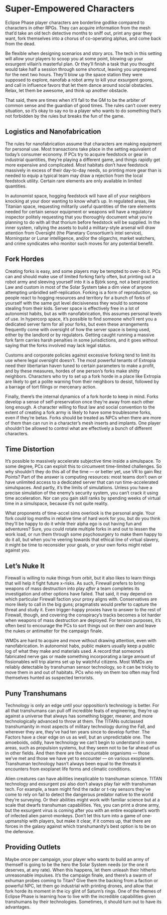 # Super-Empowered Characters

Eclipse Phase player characters are borderline godlike compared to characters in other RPGs. They can acquire information from the mesh that’d take an old tech detective months to sniff out, print any gear they want, fork themselves into a chorus of co-operating alphas, and come back from the dead.

Be flexible when designing scenarios and story arcs. The tech in this setting will allow your players to scoop you at some point, blowing up your exsurgent villain’s masterful plan. Or they’ll finish a task that you thought would take half a session through some shortcut, leaving you unprepared for the next two hours. They’ll blow up the space station they were supposed to explore, nanofab a robot army to kill your exsurgent goons, and call in influence favors that let them dance around social obstacles. Relax, let them be awesome, and think up another obstacle.

That said, there are times when it’ll fall to the GM to be the arbiter of common sense and the guardian of good times. The rules can’t cover every situation, so it’s okay to say no to a player who wants to do something that’s not forbidden by the rules but breaks the fun of the game.

## Logistics and Nanofabrication

The rules for nanofabrication assume that characters are making equipment for personal use. Most transactions take place in the setting equivalent of today’s consumer economy. If PCs try to acquire feedstock or gear in industrial quantities, they’re playing a different game, and things rapidly get more expensive and complicated. Most habitats don’t have feedstock massively in excess of their day-to-day needs, so printing more gear than is needed to equip a typical team may draw a rejection from the local feedstock utility. Certain rare elements are only available in limited quantities.

In autonomist space, hogging feedstock will have all of your neighbors knocking at your door wanting to know what’s up. In regulated areas, like Titanian space, requesting militarily useful quantities of the rare elements needed for certain sensor equipment or weapons will have a regulatory inspector politely requesting that you thoroughly document what you’re planning to do with all that thorium before feedstock will be supplied. In the inner system, rallying the assets to build a military-style arsenal will draw attention from Oversight (the Planetary Consortium’s intel service), Morningstar or Lunar intelligence, and/or the oligarchs, market watchers, and crime syndicates who monitor such moves for any potential benefit.

## Fork Hordes

Creating forks is easy, and some players may be tempted to over-do it. PCs can and should make use of limited forking fairly often, but printing out a robot army and sleeving yourself into it is a Björk song, not a best practice. Law and custom in most of the Solar System take a dim view of anyone attempting unbridled self-replication. Forking is a form of reproduction, so people react to hogging resources and territory for a bunch of forks of yourself with the same gut level decisiveness they would to someone stealing from their kids. Server space is effectively free in a lot of autonomist habits, but as with nanofabrication, this assumes personal levels of use. In hypercorp space, it’s possible to find someone who’ll rent you a dedicated server farm for all your forks, but even these arrangements frequently come with oversight of how the server space is being used, either by the landlord or by regulators. Getting caught running a massive fork farm carries harsh penalties in some jurisdictions, and it goes without saying that the forks involved may lack legal status.

Customs and corporate policies against excessive forking tend to limit its use where legal oversight doesn’t. The most powerful tenants of Extropia need their libertarian haven tuned to certain parameters to make a profit, and by these measures, hordes of one person’s forks make shitty neighbors. Characters who try to set up a fork horde in a place like Extropia are likely to get a polite warning from their neighbors to desist, followed by a barrage of tort filings or mercenary action.

Finally, there’s the internal dynamics of a fork horde to keep in mind. Forks develop a sense of self-preservation once they’re away from each other long enough. A character willing to flout law and social convention to the extent of creating a fork army is likely to have some troublesome forks, even if they’re betas. Forks should be treated as NPCs when there are more of them than can run in a character’s mesh inserts and implants. One player shouldn’t be allowed to control what are effectively a bunch of different characters.

## Time Distortion

It’s possible to massively accelerate subjective time inside a simulspace. To some degree, PCs can exploit this to circumvent time-limited challenges. So why shouldn't they do this all of the time — or better yet, use VR to gain Rez Points? Part of the answer is computing resources: most teams don’t own or have unlimited access to a dedicated server that can run time-accelerated simulspaces. And partly, it’s the limits of simulations. Unless you have a precise simulation of the enemy’s security system, you can’t crack it using time acceleration. Nor can you gain skill ranks by spending weeks of virtual time in a simulspace, because it’s not quite reality.

What proponents of time-accel sims overlook is the personal angle. Your fork _could_ log months in relative time of hard work for you, but do you think they’ll be happy to do it while their alpha ego is out having fun and adventures? Sure, you could rotate multiple forks in and out to lessen the work load, or run them through some psychosurgery to make them happy to do it all, but when you're veering towards that ethical line of virtual slavery, it might be time to reconsider your goals, or your own forks might rebel against you.

## Let’s Nuke It

Firewall is willing to nuke things from orbit, but it also likes to learn things that will help it fight future x-risks. As such, Firewall prefers to bring weapons of mass destruction into play _after_ a team completes its investigation and other options have failed. That said, it may depend on which particular Firewall faction your proxy aligns with. Conservatives are more likely to call in the big guns; pragmatists would prefer to capture the threat and study it. Even trigger-happy proxies have to answer to the rest of Firewall, though, and covering the conspiracy’s tracks becomes a lot harder when weapons of mass destruction are deployed. For tension purposes, it’s often best to encourage the PCs to sort things out on their own and leave the nukes or antimatter for the campaign finale.

WMDs are hard to acquire and move without drawing attention, even with nanofabrication. In autonomist habs, public makers usually keep a public log of what they make and materials used. A record that someone’s fabricated nerve gas or made something incorporating a large amount of fissionables will trip alarms set up by watchful citizens. Most WMDs are reliably detectable by transhuman sensor technology, so it can be tricky to move them in and out of habitats. PCs who rely on them too often may find themselves hunted as suspected terrorists.

## Puny Transhumans

Technology is only an edge until your opposition’s technology is better. For all that transhumans can pull off incredible feats of engineering, they’re up against a universe that always has something bigger, meaner, and more technologically advanced to throw at them. The TITANs outclassed transhumanity in most aspects of military technology during the Fall, and wherever they are, they’ve had ten years since to develop further. The Factors have a clear edge on us as well, but an unpredictable one. The amoeboids, oddly, have technology we can’t begin to understand in some areas, such as propulsion systems, but they seem not to be far ahead of us in other fields. And then there are the uncountable organisms — those we’ve met and those we have yet to encounter — on various exoplanets. Transhuman technology hasn’t always been equal to the threats it encounters from exoplanet life forms and climatic conditions.

Alien creatures can have abilities inexplicable to transhuman science. TITAN technology and exsurgent psi also don’t always play fair with transhuman tech. For example, a team might find the radar or t-ray sensors they’ve come to rely on fail to detect the dangerous predator native to the world they’re surveying. Or their abilities might work with familiar science but at a scale that dwarfs transhuman capabilities. Yes, you can print a drone army, but the exsurgent virus is coming after you with an entire exoplanet’s worth of infected alien parrot-monkeys. Don’t let this turn into a game of one-upmanship with players, but make it clear, if it comes up, that there are forces in the galaxy against which transhumanity’s best option is to be on the defensive.

## Providing Outlets

Maybe once per campaign, your player who wants to build an army of themself is going to be the hero the Solar System needs (or the one it deserves, at any rate). When this happens, let them unleash their hitherto unreasonable impulses. It’s the campaign finale, and there’s a swarm of exhuman probes coming to Titan? Give them the backing from a faction or powerful NPC, let them go industrial with printing drones, and allow that fork horde its moment in the icy glint of Saturn’s rings. One of the themes of Eclipse Phase is learning how to live with the incredible capabilities given transhumans by their technologies. Sometimes, it should turn out to have its advantages.
